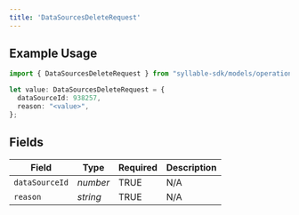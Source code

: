 ```yaml
---
title: 'DataSourcesDeleteRequest'
---
```


## Example Usage

```typescript
import { DataSourcesDeleteRequest } from "syllable-sdk/models/operations";

let value: DataSourcesDeleteRequest = {
  dataSourceId: 938257,
  reason: "<value>",
};
```

## Fields

| Field              | Type               | Required           | Description        |
| ------------------ | ------------------ | ------------------ | ------------------ |
| `dataSourceId`     | *number*           | TRUE | N/A                |
| `reason`           | *string*           | TRUE | N/A                |